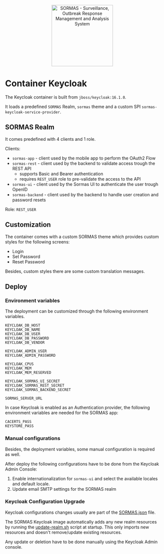 <p align="center">
  <a href="https://sormas.org/">
    <img
      alt="SORMAS - Surveillance, Outbreak Response Management and Analysis System"
      src="../logo.png"
      height="200"
    />
  </a>
</p>

# Container Keycloak

The Keycloak container is built from `jboss/keycloak:16.1.0`.

It loads a predefined `SORMAS` Realm, `sormas` theme and a custom SPI `sormas-keycloak-service-provider`.

## SORMAS Realm

It comes predefined with 4 clients and 1 role.

Clients:
* `sormas-app` - client used by the mobile app to perform the OAuth2 Flow
* `sormas-rest` - client used by the backend to validate access trough the REST API
  * supports Basic and Bearer authentication
  * requires `REST_USER` role to pre-validate the access to the API
* `sormas-ui` - client used by the Sormas UI to authenticate the user trough OpenID
* `sormas-backend` - client used by the backend to handle user creation and password resets

Role: `REST_USER`

## Customization

The container comes with a custom SORMAS theme which provides custom styles for the following screens:
* Login
* Set Password
* Reset Password

Besides, custom styles there are some custom translation messages.

## Deploy

### Environment variables

The deployment can be customized through the following environment variables.
```
KEYCLOAK_DB_HOST
KEYCLOAK_DB_NAME
KEYCLOAK_DB_USER
KEYCLOAK_DB_PASSWORD
KEYCLOAK_DB_VENDOR

KEYCLOAK_ADMIN_USER
KEYCLOAK_ADMIN_PASSWORD

KEYCLOAK_CPUS
KEYCLOAK_MEM
KEYCLOAK_MEM_RESERVED

KEYCLOAK_SORMAS_UI_SECRET
KEYCLOAK_SORMAS_REST_SECRET
KEYCLOAK_SORMAS_BACKEND_SECRET

SORMAS_SERVER_URL
```

In case Keycloak is enabled as an Authentication provider, the following environment variables are needed for the SORMAS app:
```
CACERTS_PASS
KEYSTORE_PASS
```


### Manual configurations

Besides, the deployment variables, some manual configuration is required as well.

After deploy the following configurations have to be done from the Keycloak Admin Console:
1. Enable internationalization for `sormas-ui` and select the available locales and default locale.
2. Update email SMTP settings for the SORMAS realm

### Keycloak Configuration Upgrade

Keycloak configurations changes usually are part of the [SORMAS.json](https://github.com/sormas-foundation/SORMAS-Project/blob/development/sormas-base/setup/keycloak/SORMAS.json) file.

The SORMAS Keycloak image automatically adds any new realm resources by running the [update-realm.sh](update-realm.sh) script at startup.
This only imports new resources and doesn't remove/update existing resources.

Any update or deletion have to be done manually using the Keycloak Admin console.

